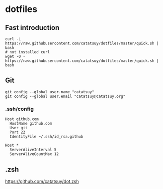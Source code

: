 dotfiles
==================================

## Fast introduction

```
curl -L https://raw.githubusercontent.com/catatsuy/dotfiles/master/quick.sh | bash
# not installed curl
wget -O - https://raw.githubusercontent.com/catatsuy/dotfiles/master/quick.sh | bash
```

## Git

```
git config --global user.name "catatsuy"
git config --global user.email "catatsuy@catatsuy.org"
```

### .ssh/config

```
Host github.com
  HostName github.com
  User git
  Port 22
  IdentityFile ~/.ssh/id_rsa.github

Host *
  ServerAliveInterval 5
  ServerAliveCountMax 12
```

## .zsh

https://github.com/catatsuy/dot.zsh

